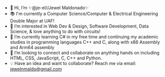 - 👋 Hi, I’m ✨@je-el//Jewel Maldonado✨
- 📚 I'm currently a Computer Science/Computer & Electrical Engineering Double Major at UAF!
- 👀 I’m interested in Web Dev & Design, Software Development, Data Science, & love anything to do with circuits!
- 🌱 I’m currently learning C# in my free time and continuing my academic studies in programming languages C++ and C, along with x86 Assembly and Arm64 assembly
- 💞️ I’m looking to connect and collaborate on anything hands on including HTML, CSS, JavaScript, C, C++ and Python.
- 💡 Have an idea and want to collaborate? Reach me via email: jewelnmaldo@gmail.com

<!---
je-el/je-el is a ✨ special ✨ repository because its `README.md` (this file) appears on your GitHub profile.
You can click the Preview link to take a look at your changes.
--->
